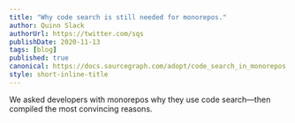 ```yaml
---
title: "Why code search is still needed for monorepos."
author: Quinn Slack
authorUrl: https://twitter.com/sqs
publishDate: 2020-11-13
tags: [blog]
published: true
canonical: https://docs.sourcegraph.com/adopt/code_search_in_monorepos
style: short-inline-title
---
```


We asked developers with monorepos why they use code search&mdash;then compiled the most convincing reasons.